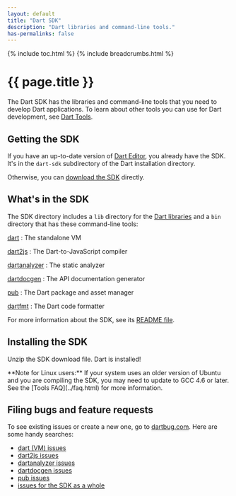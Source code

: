 ```yaml
---
layout: default
title: "Dart SDK"
description: "Dart libraries and command-line tools."
has-permalinks: false
---
```


{% include toc.html %}
{% include breadcrumbs.html %}

# {{ page.title }}

The Dart SDK has the libraries and command-line tools
that you need to develop Dart applications.
To learn about other tools you can use for Dart development,
see [Dart Tools](/tools/).

## Getting the SDK

If you have an up-to-date version of [Dart Editor](/tools/editor/),
you already have the SDK.
It's in the `dart-sdk` subdirectory
of the Dart installation directory.

Otherwise, you can 
[download the SDK](/downloads/) directly.

## What's in the SDK

The SDK directory includes a `lib` directory for the
[Dart libraries](/docs/dart-up-and-running/ch03.html)
and a `bin` directory that has these command-line tools:

<div class="row"> <div class="col-md-6" markdown="1">

[dart](/tools/dart-vm/)
: The standalone VM

[dart2js](/tools/dart2js/)
: The Dart-to-JavaScript compiler

[dartanalyzer](/tools/analyzer/)
: The static analyzer

</div> <div class="col-md-6" markdown="1">

[dartdocgen](/tools/dartdocgen/)
: The API documentation generator

[pub](/tools/pub/)
: The Dart package and asset manager

[dartfmt](/tools/dartfmt/)
: The Dart code formatter

</div> </div>

For more information about the SDK, see its
[README file](https://raw.github.com/dart-lang/bleeding_edge/master/dart/README.dart-sdk).

## Installing the SDK

Unzip the SDK download file. Dart is installed!

<aside class="alert alert-info" markdown="1">
**Note for Linux users:** If your system uses an older
version of Ubuntu and you are compiling the SDK,
you may need to update to GCC 4.6 or later.
See the [Tools FAQ](../faq.html) for more information.
</aside>

## Filing bugs and feature requests

To see existing issues or create a new one,
go to [dartbug.com](http://dartbug.com).
Here are some handy searches:

* [dart (VM) issues](https://code.google.com/p/dart/issues/list?can=2&amp;q=label%3AArea-VM)
* [dart2js issues](https://code.google.com/p/dart/issues/list?can=2&amp;q=label%3AArea-Dart2JS)
* [dartanalyzer issues](https://code.google.com/p/dart/issues/list?can=2&amp;q=label%3AArea-Analyzer)
* [dartdocgen issues](https://code.google.com/p/dart/issues/list?can=2&amp;q=label%3AArea-DartDoc)
* [pub issues](https://code.google.com/p/dart/issues/list?can=2&amp;q=label%3AArea-Pub)
* [issues for the SDK as a whole](https://code.google.com/p/dart/issues/list?can=2&amp;q=label%3AArea-SDK)
